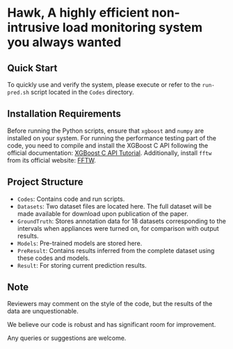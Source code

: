 # Hawk, A highly efficient non-intrusive load monitoring system you always wanted

## Quick Start
To quickly use and verify the system, please execute or refer to the `run-pred.sh` script located in the `Codes` directory.

## Installation Requirements
Before running the Python scripts, ensure that `xgboost` and `numpy` are installed on your system. For running the performance testing part of the code, you need to compile and install the XGBoost C API following the official documentation: [XGBoost C API Tutorial](https://github.com/dmlc/xgboost/blob/master/doc/tutorials/c_api_tutorial.rst#install-xgboost-on-conda-environment). Additionally, install `fftw` from its official website: [FFTW](https://www.fftw.org/).

## Project Structure
- `Codes`: Contains code and run scripts.
- `Datasets`: Two dataset files are located here. The full dataset will be made available for download upon publication of the paper.
- `GroundTruth`: Stores annotation data for 18 datasets corresponding to the intervals when appliances were turned on, for comparison with output results.
- `Models`: Pre-trained models are stored here.
- `PreResult`: Contains results inferred from the complete dataset using these codes and models.
- `Result`: For storing current prediction results.

## Note
Reviewers may comment on the style of the code, but the results of the data are unquestionable.

We believe our code is robust and has significant room for improvement.

Any queries or suggestions are welcome.